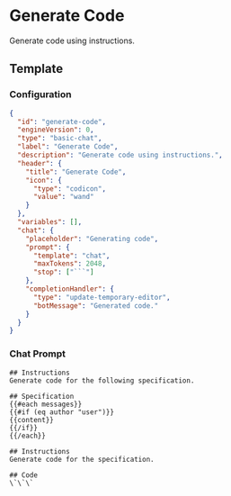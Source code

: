 # Generate Code

Generate code using instructions.

## Template

### Configuration

````json conversation-template
{
  "id": "generate-code",
  "engineVersion": 0,
  "type": "basic-chat",
  "label": "Generate Code",
  "description": "Generate code using instructions.",
  "header": {
    "title": "Generate Code",
    "icon": {
      "type": "codicon",
      "value": "wand"
    }
  },
  "variables": [],
  "chat": {
    "placeholder": "Generating code",
    "prompt": {
      "template": "chat",
      "maxTokens": 2048,
      "stop": ["```"]
    },
    "completionHandler": {
      "type": "update-temporary-editor",
      "botMessage": "Generated code."
    }
  }
}
````

### Chat Prompt

```template-chat
## Instructions
Generate code for the following specification.

## Specification
{{#each messages}}
{{#if (eq author "user")}}
{{content}}
{{/if}}
{{/each}}

## Instructions
Generate code for the specification.

## Code
\`\`\`

```
